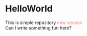 # HelloWorld
This is simple repository
<font color='salmon'>new version</font><br>
Can I write something fun here?
